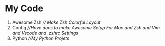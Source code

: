 # My Code

1. Awesome Zsh _// Make Zsh Colorful Layout_
2. Config _//Have docs to make Awesome Setup For Mac and Zsh and Vim and Vscode and .zshrc Settings_
3. Python _//My Python Projets_
